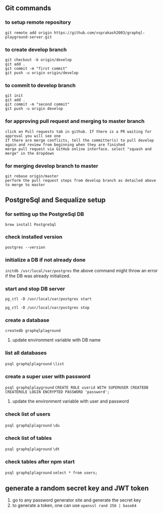 ## Git commands
### to setup remote repository
```git commands
git remote add origin https://github.com/vsprakash2003/graphql-playground-server.git
```
### to create develop branch
```git commands
git checkout -b origin/develop
git add .
git commit -m "first commit"
git push -u origin origin/develop
```
### to commit to develop branch
```git commands
git init
git add .
git commit -m "second commit"
git push -u origin develop 
```
### for approving pull request and merging to master branch
``` PR instructions
click on Pull requests tab in github. If there is a PR waiting for approval you will see one
If there are merge conflicts, tell the committer(s) to pull develop again and review from beginning when they are finished
merge pull request via GitHub online interface. select "squash and merge" in the dropdown
```

### for merging develop branch to master
```git commands
git rebase origin/master
perform the pull request steps from develop branch as detailed above to merge to master
```

## PostgreSql and Sequalize setup
### for setting up the PostgreSql DB
`brew install PostgreSql`

### check installed version
`postgres --version`

### initialize a DB if not already done
`initdb /usr/local/var/postgres`
the above command might throw an error if the DB was already initialized.

### start and stop DB server
`pg_ctl -D /usr/local/var/postgres start`

`pg_ctl -D /usr/local/var/postgres stop`

### create a database
`createdb graphqlplaground`
1. update environment variable with DB name
   
### list all databases
`psql graphqlplaground`
`\list`

### create a super user with password
`psql graphqlplayground`
`CREATE ROLE userid WITH SUPERUSER CREATEDB CREATEROLE LOGIN ENCRYPTED PASSWORD 'password';`
1. update the environment variable with user and password

### check list of users
`psql graphqlplaground`
`\du`

### check list of tables
`psql graphqlplaground`
`\dt`

### check tables after npm start
`psql graphqlplaground`
`select * from users;`

## generate a random secret key and JWT token
1. go to any password generator site and generate the secret key
2. to generate a token, one can use `openssl rand 256 | base64`